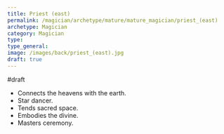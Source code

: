 ```yaml
---
title: Priest (east)
permalink: /magician/archetype/mature/mature_magician/priest_(east)
archetype: Magician
category: Magician
type: 
type_general: 
image: /images/back/priest_(east).jpg
draft: true
---
```

#draft   
- Connects the heavens with the earth.   
- Star dancer.   
- Tends sacred space.   
- Embodies the divine.   
- Masters ceremony. 
